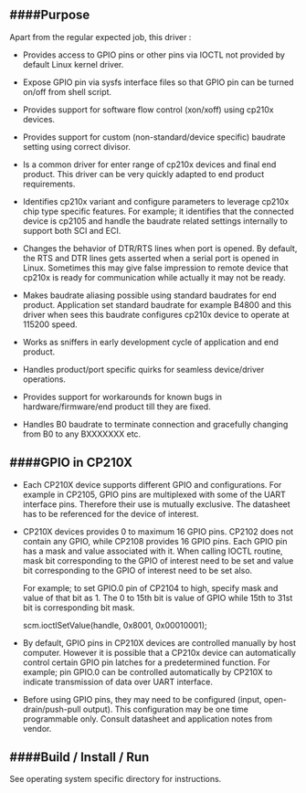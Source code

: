####Purpose
---------------------

Apart from the regular expected job, this driver :

- Provides access to GPIO pins or other pins via IOCTL not provided by default Linux kernel driver.

- Expose GPIO pin via sysfs interface files so that GPIO pin can be turned on/off from shell script.

- Provides support for software flow control (xon/xoff) using cp210x devices.

- Provides support for custom (non-standard/device specific) baudrate setting using correct divisor.

- Is a common driver for enter range of cp210x devices and final end product. This driver can be very quickly adapted to end product requirements.

- Identifies cp210x variant and configure parameters to leverage cp210x chip type specific features. For example; it identifies that the connected device is cp2105 and handle the baudrate related settings internally to support both SCI and ECI.

- Changes the behavior of DTR/RTS lines when port is opened. By default, the RTS and DTR lines gets asserted when a serial port is opened in Linux. Sometimes this may give false impression to remote device that cp210x is ready for communication while actually it may not be ready.

- Makes baudrate aliasing possible using standard baudrates for end product. Application set standard baudrate for example B4800 and this driver when sees this baudrate configures cp210x device to operate at 115200 speed.

- Works as sniffers in early development cycle of application and end product.

- Handles product/port specific quirks for seamless device/driver operations.

- Provides support for workarounds for known bugs in hardware/firmware/end product till they are fixed.

- Handles B0 baudrate to terminate connection and gracefully changing from B0 to any BXXXXXXX etc.


####GPIO in CP210X
---------------------

* Each CP210X device supports different GPIO and configurations. For example in CP2105, GPIO pins are multiplexed with some of the UART interface pins. Therefore their use is mutually exclusive. The datasheet has to be referenced for the device of interest.

* CP210X devices provides 0 to maximum 16 GPIO pins. CP2102 does not contain any GPIO, while CP2108 provides 16 GPIO pins.
Each GPIO pin has a mask and value associated with it. When calling IOCTL routine, mask bit corresponding to the GPIO of interest need to be set and value bit corresponding to the GPIO of interest need to be set also.
   
   For example; to set GPIO.0 pin of CP2104 to high, specify mask and value of that bit as 1. The 0 to 15th bit is value of GPIO while 15th to 31st bit is corresponding bit mask.  
   
   scm.ioctlSetValue(handle, 0x8001, 0x00010001);  

* By default, GPIO pins in CP210X devices are controlled manually by host computer. However it is possible that a CP210x device can automatically control certain GPIO pin latches for a predetermined function. For example; pin GPIO.0 can be controlled automatically by CP210X to indicate transmission of data over UART interface.

* Before using GPIO pins, they may need to be configured (input, open-drain/push-pull output). This configuration may be one time programmable only. Consult datasheet and application notes from vendor.

####Build / Install / Run
--------------------------

See operating system specific directory for instructions.

